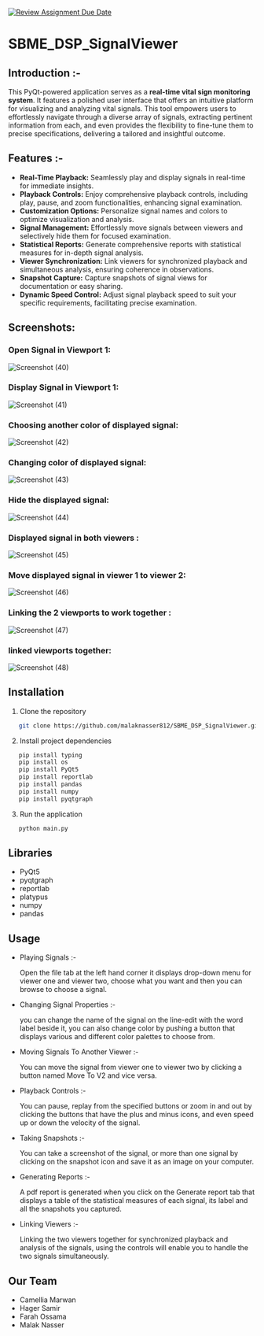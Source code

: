 [![Review Assignment Due Date](https://classroom.github.com/assets/deadline-readme-button-24ddc0f5d75046c5622901739e7c5dd533143b0c8e959d652212380cedb1ea36.svg)](https://classroom.github.com/a/3GlyUq-o)

# SBME_DSP_SignalViewer
## **Introduction** :-
This PyQt-powered application serves as a **real-time vital sign monitoring system**. It features a polished user interface that offers an intuitive platform for visualizing and analyzing vital signals. This tool empowers users to effortlessly navigate through a diverse array of signals, extracting pertinent information from each, and even provides the flexibility to fine-tune them to precise specifications, delivering a tailored and insightful outcome.
## Features :-
- **Real-Time Playback:** Seamlessly play and display signals in real-time for immediate insights.
- **Playback Controls:** Enjoy comprehensive playback controls, including play, pause, and zoom functionalities, enhancing signal examination.
- **Customization Options:** Personalize signal names and colors to optimize visualization and analysis.
- **Signal Management:** Effortlessly move signals between viewers and selectively hide them for focused examination.
- **Statistical Reports:** Generate comprehensive reports with statistical measures for in-depth signal analysis.
- **Viewer Synchronization:** Link viewers for synchronized playback and simultaneous analysis, ensuring coherence in observations.
- **Snapshot Capture:** Capture snapshots of signal views for documentation or easy sharing.
- **Dynamic Speed Control:** Adjust signal playback speed to suit your specific requirements, facilitating precise examination.
## Screenshots:
### Open Signal in Viewport 1:
![Screenshot (40)](https://github.com/hagersamir/RealTime-Vital-Signal-Viewer/assets/105936147/d291306f-63ce-464e-831d-e9a27c4a154f)
### Display Signal in Viewport 1:
![Screenshot (41)](https://github.com/hagersamir/RealTime-Vital-Signal-Viewer/assets/105936147/526631f1-0877-423d-967b-822809dc7635)
### Choosing another color of displayed signal:
![Screenshot (42)](https://github.com/hagersamir/RealTime-Vital-Signal-Viewer/assets/105936147/5010f5fd-1b4d-4406-8515-9e728374da63)
### Changing color of displayed signal:
![Screenshot (43)](https://github.com/hagersamir/RealTime-Vital-Signal-Viewer/assets/105936147/3a2943d9-60ae-436e-89c8-1a09fabc0029)
### Hide the displayed signal:
![Screenshot (44)](https://github.com/hagersamir/RealTime-Vital-Signal-Viewer/assets/105936147/d0362485-e873-4a2e-8cd7-eff52bf21646)
### Displayed signal in both viewers :
![Screenshot (45)](https://github.com/hagersamir/RealTime-Vital-Signal-Viewer/assets/105936147/4dab8c43-ac2e-4ecd-b26e-7ddad3fcd0d6)
### Move displayed signal in viewer 1 to viewer 2:
![Screenshot (46)](https://github.com/hagersamir/RealTime-Vital-Signal-Viewer/assets/105936147/6baee8d6-24f4-4699-beda-b76a0a38f212)
### Linking the 2 viewports to work together :
![Screenshot (47)](https://github.com/hagersamir/RealTime-Vital-Signal-Viewer/assets/105936147/a09a0e92-aa9f-4c3f-99a6-580d36829378)
### linked viewports together:
![Screenshot (48)](https://github.com/hagersamir/RealTime-Vital-Signal-Viewer/assets/105936147/93a21e8c-a7b5-49b7-aec1-9e3f288c3136)

## Installation
1. Clone the repository
```sh
   git clone https://github.com/malaknasser812/SBME_DSP_SignalViewer.git
 ```
2. Install project dependencies
```sh
   pip install typing
   pip install os
   pip install PyQt5
   pip install reportlab
   pip install pandas
   pip install numpy
   pip install pyqtgraph
 ```
3. Run the application
```sh
   python main.py
```
## Libraries
- PyQt5
- pyqtgraph
- reportlab
- platypus
- numpy
- pandas
## Usage
- Playing Signals :-
  
  Open the file tab at the left hand corner it displays drop-down menu for viewer one and viewer two, choose what you want and then you can browse to choose a signal.
  
- Changing Signal Properties :-

  you can change the name of the signal on the line-edit with the word label beside it, you can also change color by pushing a button that displays various and 
  different color palettes to choose from.

 - Moving Signals To Another Viewer :-

   You can move the signal from viewer one to viewer two by clicking a button named Move To V2 and vice versa.

- Playback Controls :-

  You can pause, replay from the specified buttons or zoom in and out by clicking the buttons that have the plus and minus icons, and even speed up or down the velocity of the signal.

- Taking Snapshots :-

  You can take a screenshot of the signal, or more than one signal by clicking on the snapshot icon and save it as an image on your computer.

- Generating Reports :-

  A pdf report is generated when you click on the Generate report tab that displays a table of the statistical measures of each signal, its label and all the snapshots you captured.

- Linking Viewers :-

  Linking the two viewers together for synchronized playback and analysis of the signals, using the controls will enable you to handle the two signals simultaneously.

## Our Team

- Camellia Marwan
- Hager Samir
- Farah Ossama
- Malak Nasser


  

